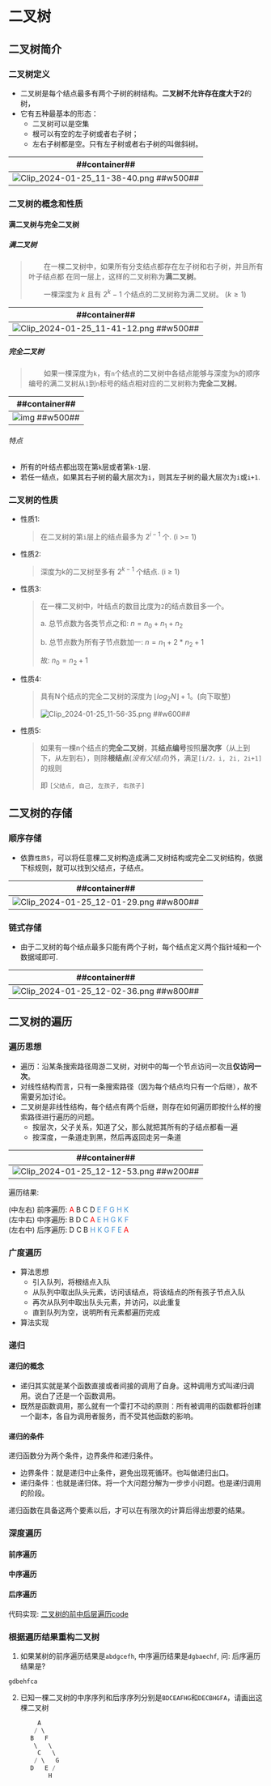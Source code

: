 # 二叉树
## 二叉树简介
### 二叉树定义
- 二叉树是每个结点最多有两个子树的树结构。**二叉树不允许存在度大于2**的树，
- 它有五种最基本的形态：
    - 二叉树可以是空集
    - 根可以有空的左子树或者右子树；
    - 左右子树都是空。只有左子树或者右子树的叫做斜树。

| ##container## |
|:--:|
|![Clip_2024-01-25_11-38-40.png ##w500##](./Clip_2024-01-25_11-38-40.png)|

### 二叉树的概念和性质
#### 满二叉树与完全二叉树
##### 满二叉树
> <span style="margin-left: 30px;">在一棵二叉树中，如果所有分支结点都存在左子树和右子树，并且所有叶子结点都
在同一层上，这样的二叉树称为**满二叉树**。
>
> <span style="margin-left: 30px;">一棵深度为 $k$ 且有 $2^k-1$ 个结点的二叉树称为满二叉树。 $(k ≥ 1)$

| ##container## |
|:--:|
|![Clip_2024-01-25_11-41-12.png ##w500##](./Clip_2024-01-25_11-41-12.png)|

##### 完全二叉树
>  <span style="margin-left: 30px;">如果一棵深度为`k`，有`n`个结点的二叉树中各结点能够与深度为`k`的顺序编号的满二叉树从`1`到`n`标号的结点相对应的二叉树称为**完全二叉树**。

| ##container## |
|:--:|
|![img ##w500##](./Clip_2024-01-25_11-43-20.png)|

###### 特点
- 所有的叶结点都出现在第`k`层或者第`k-1`层.
- 若任一结点，如果其右子树的最大层次为`i`，则其左子树的最大层次为`i`或`i+1`.

### 二叉树的性质
- 性质1:
  > 在二叉树的第`i`层上的结点最多为 $2^{i-1}$ 个. (i >= 1)
- 性质2:
  > 深度为k的二叉树至多有 $2^{k-1}$ 个结点. (i ≥ 1)
- 性质3:
  > 在一棵二叉树中，叶结点的数目比度为`2`的结点数目多一个。
  >
  > a. 总节点数为各类节点之和: $n = n_0 + n_1 + n_2$
  >
  > b. 总节点数为所有子节点数加一: $n = n_1 + 2*n_2+ 1$
  >
  > 故: $n_0 = n_2 + 1$
- 性质4:
  >具有N个结点的完全二叉树的深度为 $\left \lfloor log_2N \right \rfloor + 1$。(向下取整)
  >
  > ![Clip_2024-01-25_11-56-35.png ##w600##](./Clip_2024-01-25_11-56-35.png)
- 性质5:
  > 如果有一棵n个结点的**完全二叉树**，其**结点编号**按照**层次序**（从上到下，从左到右），则除**根结点**(*没有父结点*)外，满足`[i/2，i, 2i, 2i+1]`的规则
  >
  > 即 `[父结点, 自己, 左孩子, 右孩子]`

## 二叉树的存储
### 顺序存储
- 依靠`性质5`，可以将任意棵二叉树构造成满二叉树结构或完全二叉树结构，依据下标规则，就可以找到父结点，子结点。

| ##container## |
|:--:|
|![Clip_2024-01-25_12-01-29.png ##w800##](./Clip_2024-01-25_12-01-29.png)|

### 链式存储
- 由于二叉树的每个结点最多只能有两个子树，每个结点定义两个指针域和一个数据域即可.

| ##container## |
|:--:|
|![Clip_2024-01-25_12-02-36.png ##w800##](./Clip_2024-01-25_12-02-36.png)|

## 二叉树的遍历
### 遍历思想
- 遍历：沿某条搜索路径周游二叉树，对树中的每一个节点访问一次且**仅访问一次**。
- 对线性结构而言，只有一条搜索路径（因为每个结点均只有一个后继），故不需要另加讨论。
- 二叉树是非线性结构，每个结点有两个后继，则存在如何遍历即按什么样的搜索路径进行遍历的问题。
    - 按层次，父子关系，知道了父，那么就把其所有的子结点都看一遍
    - 按深度，一条道走到黑，然后再返回走另一条道

| ##container## |
|:--:|
|![Clip_2024-01-25_12-12-53.png ##w200##](./Clip_2024-01-25_12-12-53.png)|

遍历结果:

(中左右) 前序遍历: <span style="color:red">A</span> B C D <span style="color:rgb(69,148,213)">E F G H K </span><br>
(左中右) 中序遍历: B D C <span style="color:red">A</span> <span style="color:rgb(69,148,213)">E H G K F </span><br>
(左右中) 后序遍历: D C B <span style="color:rgb(69,148,213)">H K G F E</span> <span style="color:red">A</span> <br>

### 广度遍历
- 算法思想
    - 引入队列，将根结点入队
    - 从队列中取出队头元素，访问该结点，将该结点的所有孩子节点入队
    - 再次从队列中取出队头元素，并访问，以此重复
    - 直到队列为空，说明所有元素都遍历完成
- 算法实现
### 递归
#### 递归的概念
- 递归其实就是某个函数直接或者间接的调用了自身。这种调用方式叫递归调用。说白了还是一个函数调用。
- 既然是函数调用，那么就有一个雷打不动的原则：所有被调用的函数都将创建一个副本，各自为调用者服务，而不受其他函数的影响。

#### 递归的条件
递归函数分为两个条件，边界条件和递归条件。
- 边界条件：就是递归中止条件，避免出现死循环。也叫做递归出口。
- 递归条件：也就是递归体。将一个大问题分解为一步步小问题。也是递归调用的阶段。

递归函数在具备这两个要素以后，才可以在有限次的计算后得出想要的结果。
### 深度遍历
#### 前序遍历
#### 中序遍历
#### 后序遍历
代码实现: [二叉树的前中后层遍历code](../003-二叉树的前中后层遍历code/index.md)

### 根据遍历结果重构二叉树
1. 如果某树的前序遍历结果是`abdgcefh`, 中序遍历结果是`dgbaechf`, 问: 后序遍历结果是?

`gdbehfca`

2. 已知一棵⼆叉树的中序序列和后序序列分别是`BDCEAFHG`和`DECBHGFA`，请画出这棵⼆叉树

```C++
        A
       / \
      B   F
       \   \
        C   \
       / \   G
      D   E /
           H
```
